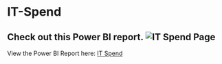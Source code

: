 # IT-Spend
Check out this Power BI report.
![IT Spend Page](https://user-images.githubusercontent.com/53662557/164953181-5e16edfb-883b-402c-82de-1dabdde1a643.png)
---
View the Power BI Report here: [IT Spend](https://app.powerbi.com/view?r=eyJrIjoiYTVjM2MyZTUtNzQ5YS00NWJhLTgwYWEtMDE3OTM1MGUxNGVlIiwidCI6ImFmN2JlMmJhLTU1OGEtNDlhMC1hYTQ2LWYxNzM0ZDJlN2UyNCJ9&embedImagePlaceholder=true)
